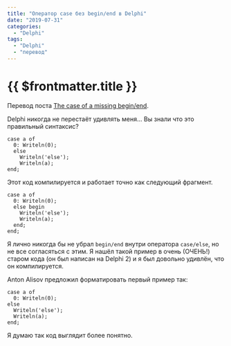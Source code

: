 ```yaml
---
title: "Оператор case без begin/end в Delphi"
date: "2019-07-31"
categories: 
  - "Delphi"
tags: 
  - "Delphi"
  - "перевод"
---
```


# {{ $frontmatter.title }}

Перевод поста [The case of a missing begin/end](https://www.thedelphigeek.com/2019/07/the-case-of-missing-beginend.html).

Delphi никогда не перестаёт удивлять меня... Вы знали что это правильный синтаксис?

```delphi
case a of
  0: Writeln(0);
  else
    Writeln('else');
    Writeln(a);
end;
```

Этот код компилируется и работает точно как следующий фрагмент.

```delpgi
case a of
  0: Writeln(0);
  else begin
    Writeln('else');
    Writeln(a);
  end;
end;
```

Я лично никогда бы не убрал `begin/end` внутри оператора `case/else`, но не все согласяться с этим. Я нашёл такой пример в очень (ОЧЕНЬ!) старом кода (он был написан на Delphi 2) и я был довольно удивлён, что он компилируется.

Anton Alisov предложил форматировать первый пример так:

```delphi
case a of
  0: Writeln(0);
else
  Writeln('else');
  Writeln(a);
end;
```

Я думаю так код выглядит более понятно.
